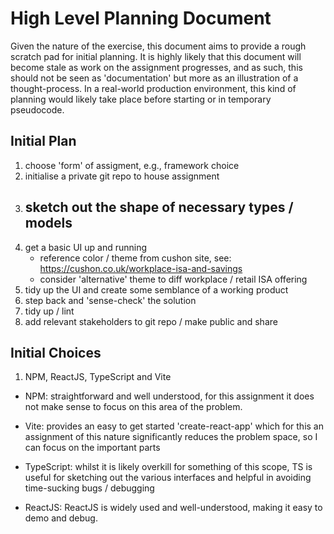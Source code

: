 # High Level Planning Document

Given the nature of the exercise, this document aims to provide a rough scratch pad for initial planning. It is highly likely that this document will become stale as work on the assignment progresses, and as such, this should not be seen as 'documentation' but more as an illustration of a thought-process. In a real-world production environment, this kind of planning would likely take place before starting or in temporary pseudocode.

## Initial Plan

1. choose 'form' of assigment, e.g., framework choice
2. initialise a private git repo to house assignment
3. sketch out the shape of necessary types / models
   - 
4. get a basic UI up and running
   - reference color / theme from cushon site, see: https://cushon.co.uk/workplace-isa-and-savings
   - consider 'alternative' theme to diff workplace / retail ISA offering
5. tidy up the UI and create some semblance of a working product
6. step back and 'sense-check' the solution
7. tidy up / lint
8. add relevant stakeholders to git repo / make public and share

## Initial Choices
1. NPM, ReactJS, TypeScript and Vite

- NPM: straightforward and well understood, for this assignment it does not make sense to focus on this area of the problem.

- Vite: provides an easy to get started 'create-react-app' which for this an assignment of this nature significantly reduces the problem space, so I can focus on the important parts

- TypeScript: whilst it is likely overkill for something of this scope, TS is useful for sketching out the various interfaces and helpful in avoiding time-sucking bugs / debugging

- ReactJS: ReactJS is widely used and well-understood, making it easy to demo and debug.
